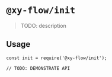 # `@xy-flow/init`

> TODO: description

## Usage

```
const init = require('@xy-flow/init');

// TODO: DEMONSTRATE API
```
